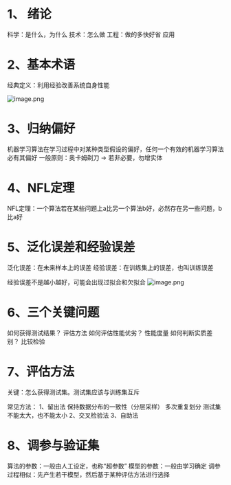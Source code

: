 
# 1、 绪论

科学：是什么，为什么
技术：怎么做
工程：做的多快好省
应用

# 2、基本术语
经典定义：利用经验改善系统自身性能

![image.png](https://yancey-note-img.oss-cn-beijing.aliyuncs.com/20250303134800.png)

# 3、归纳偏好

机器学习算法在学习过程中对某种类型假设的偏好，任何一个有效的机器学习算法必有其偏好
一般原则：奥卡姆剃刀 -> 若非必要，勿增实体

# 4、NFL定理

NFL定理：一个算法若在某些问题上a比另一个算法b好，必然存在另一些问题，b比a好

# 5、泛化误差和经验误差

泛化误差：在未来样本上的误差
经验误差：在训练集上的误差，也叫训练误差

经验误差不是越小越好，可能会出现过拟合和欠拟合
![image.png](https://yancey-note-img.oss-cn-beijing.aliyuncs.com/20250303141225.png)



# 6、三个关键问题


如何获得测试结果？ 评估方法
如何评估性能优劣？ 性能度量
如何判断实质差别？ 比较检验

# 7、评估方法

关键：怎么获得测试集。测试集应该与训练集互斥

常见方法：
1、留出法
保持数据分布的一致性（分层采样）
多次重复划分
测试集不能太大，也不能太小
2、交叉检验法
3、自助法

# 8、调参与验证集

算法的参数：一般由人工设定，也称“超参数”
模型的参数：一般由学习确定
调参过程相似：先产生若干模型，然后基于某种评估方法进行选择





